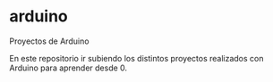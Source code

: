 # arduino
Proyectos de Arduino

En este repositorio ir subiendo los distintos proyectos realizados con Arduino para aprender desde 0.
